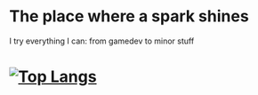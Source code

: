 # The place where a spark shines
I try everything I can: from gamedev to minor stuff
# [![Top Langs](https://github-readme-stats.vercel.app/api/top-langs/?username=JustXale&langs_count=10&theme=calm)](https://github.com/anuraghazra/github-readme-stats) 

